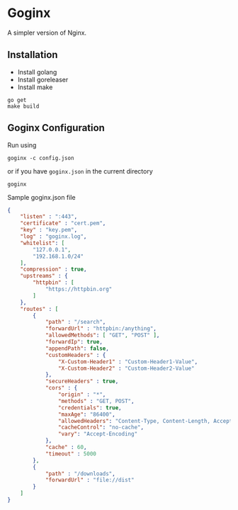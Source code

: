 # Goginx
A simpler version of Nginx.

## Installation
* Install golang
* Install goreleaser
* Install make
```shell
go get
make build
```

## Goginx Configuration
Run using
```shell
goginx -c config.json
```
or if you have ```goginx.json``` in the current directory
```shell
goginx
```
Sample goginx.json file
```json
{
    "listen" : ":443",
    "certificate" : "cert.pem",
    "key" : "key.pem",
    "log" : "goginx.log",
    "whitelist": [
        "127.0.0.1",
        "192.168.1.0/24"
    ],
    "compression" : true,
    "upstreams" : {
        "httpbin" : [
            "https://httpbin.org"
        ]
    },
    "routes" : [
        {
            "path" : "/search",
            "forwardUrl" : "httpbin:/anything",
            "allowedMethods": [ "GET", "POST" ],
            "forwardIp": true,
            "appendPath": false,
            "customHeaders" : {
                "X-Custom-Header1" : "Custom-Header1-Value",
                "X-Custom-Header2" : "Custom-Header2-Value"
            },
            "secureHeaders" : true,
            "cors" : {
                "origin" : "*",
                "methods" : "GET, POST",
                "credentials": true,
                "maxAge": "86400",
                "allowedHeaders": "Content-Type, Content-Length, Accept-Encoding, X-CSRF-Token, Authorization",
                "cacheControl": "no-cache",
                "vary": "Accept-Encoding"
            },
            "cache" : 60,
            "timeout" : 5000
        },
        {
            "path" : "/downloads",
            "forwardUrl" : "file://dist"
        }
    ]
}
```